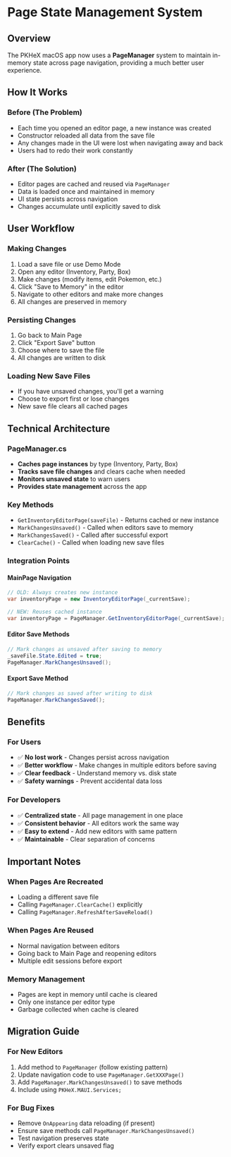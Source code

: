 # Page State Management System

## Overview

The PKHeX macOS app now uses a **PageManager** system to maintain in-memory state across page navigation, providing a much better user experience.

## How It Works

### Before (The Problem)
- Each time you opened an editor page, a new instance was created
- Constructor reloaded all data from the save file
- Any changes made in the UI were lost when navigating away and back
- Users had to redo their work constantly

### After (The Solution)
- Editor pages are cached and reused via `PageManager`
- Data is loaded once and maintained in memory
- UI state persists across navigation
- Changes accumulate until explicitly saved to disk

## User Workflow

### Making Changes
1. Load a save file or use Demo Mode
2. Open any editor (Inventory, Party, Box)
3. Make changes (modify items, edit Pokemon, etc.)
4. Click "Save to Memory" in the editor
5. Navigate to other editors and make more changes
6. All changes are preserved in memory

### Persisting Changes
1. Go back to Main Page
2. Click "Export Save" button
3. Choose where to save the file
4. All changes are written to disk

### Loading New Save Files
- If you have unsaved changes, you'll get a warning
- Choose to export first or lose changes
- New save file clears all cached pages

## Technical Architecture

### PageManager.cs
- **Caches page instances** by type (Inventory, Party, Box)
- **Tracks save file changes** and clears cache when needed
- **Monitors unsaved state** to warn users
- **Provides state management** across the app

### Key Methods
- `GetInventoryEditorPage(saveFile)` - Returns cached or new instance
- `MarkChangesUnsaved()` - Called when editors save to memory
- `MarkChangesSaved()` - Called after successful export
- `ClearCache()` - Called when loading new save files

### Integration Points

#### MainPage Navigation
```csharp
// OLD: Always creates new instance
var inventoryPage = new InventoryEditorPage(_currentSave);

// NEW: Reuses cached instance
var inventoryPage = PageManager.GetInventoryEditorPage(_currentSave);
```

#### Editor Save Methods
```csharp
// Mark changes as unsaved after saving to memory
_saveFile.State.Edited = true;
PageManager.MarkChangesUnsaved();
```

#### Export Save Method
```csharp
// Mark changes as saved after writing to disk
PageManager.MarkChangesSaved();
```

## Benefits

### For Users
- ✅ **No lost work** - Changes persist across navigation
- ✅ **Better workflow** - Make changes in multiple editors before saving
- ✅ **Clear feedback** - Understand memory vs. disk state
- ✅ **Safety warnings** - Prevent accidental data loss

### For Developers
- ✅ **Centralized state** - All page management in one place
- ✅ **Consistent behavior** - All editors work the same way
- ✅ **Easy to extend** - Add new editors with same pattern
- ✅ **Maintainable** - Clear separation of concerns

## Important Notes

### When Pages Are Recreated
- Loading a different save file
- Calling `PageManager.ClearCache()` explicitly
- Calling `PageManager.RefreshAfterSaveReload()`

### When Pages Are Reused
- Normal navigation between editors
- Going back to Main Page and reopening editors
- Multiple edit sessions before export

### Memory Management
- Pages are kept in memory until cache is cleared
- Only one instance per editor type
- Garbage collected when cache is cleared

## Migration Guide

### For New Editors
1. Add method to `PageManager` (follow existing pattern)
2. Update navigation code to use `PageManager.GetXXXPage()`
3. Add `PageManager.MarkChangesUnsaved()` to save methods
4. Include using `PKHeX.MAUI.Services;`

### For Bug Fixes
- Remove `OnAppearing` data reloading (if present)
- Ensure save methods call `PageManager.MarkChangesUnsaved()`
- Test navigation preserves state
- Verify export clears unsaved flag

